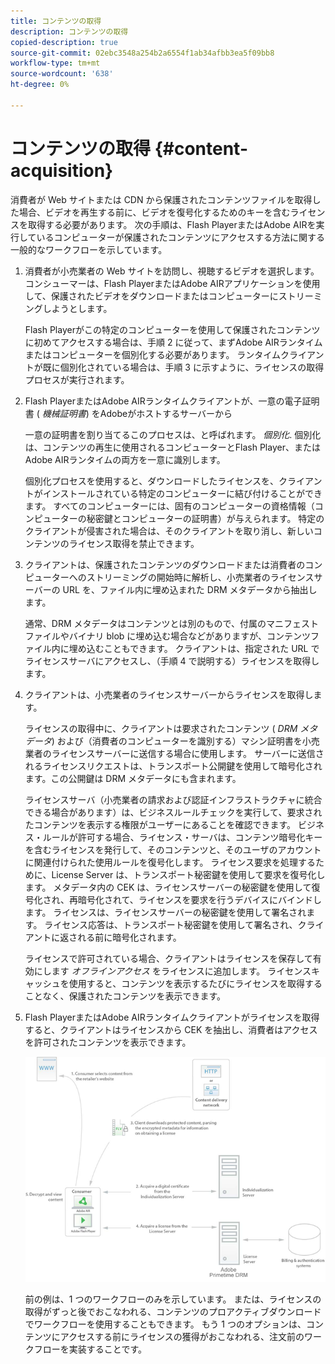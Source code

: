 ```yaml
---
title: コンテンツの取得
description: コンテンツの取得
copied-description: true
source-git-commit: 02ebc3548a254b2a6554f1ab34afbb3ea5f09bb8
workflow-type: tm+mt
source-wordcount: '638'
ht-degree: 0%

---
```


# コンテンツの取得 {#content-acquisition}

消費者が Web サイトまたは CDN から保護されたコンテンツファイルを取得した場合、ビデオを再生する前に、ビデオを復号化するためのキーを含むライセンスを取得する必要があります。 次の手順は、Flash PlayerまたはAdobe AIRを実行しているコンピューターが保護されたコンテンツにアクセスする方法に関する一般的なワークフローを示しています。

1. 消費者が小売業者の Web サイトを訪問し、視聴するビデオを選択します。 コンシューマーは、Flash PlayerまたはAdobe AIRアプリケーションを使用して、保護されたビデオをダウンロードまたはコンピューターにストリーミングしようとします。

   Flash Playerがこの特定のコンピューターを使用して保護されたコンテンツに初めてアクセスする場合は、手順 2 に従って、まずAdobe AIRランタイムまたはコンピューターを個別化する必要があります。 ランタイムクライアントが既に個別化されている場合は、手順 3 に示すように、ライセンスの取得プロセスが実行されます。

1. Flash PlayerまたはAdobe AIRランタイムクライアントが、一意の電子証明書 ( *機械証明書*) をAdobeがホストするサーバーから

   一意の証明書を割り当てるこのプロセスは、と呼ばれます。 *個別化*. 個別化は、コンテンツの再生に使用されるコンピューターとFlash Player、またはAdobe AIRランタイムの両方を一意に識別します。

   個別化プロセスを使用すると、ダウンロードしたライセンスを、クライアントがインストールされている特定のコンピューターに結び付けることができます。 すべてのコンピューターには、固有のコンピューターの資格情報（コンピューターの秘密鍵とコンピューターの証明書）が与えられます。 特定のクライアントが侵害された場合は、そのクライアントを取り消し、新しいコンテンツのライセンス取得を禁止できます。

1. クライアントは、保護されたコンテンツのダウンロードまたは消費者のコンピューターへのストリーミングの開始時に解析し、小売業者のライセンスサーバーの URL を、ファイル内に埋め込まれた DRM メタデータから抽出します。

   通常、DRM メタデータはコンテンツとは別のもので、付属のマニフェストファイルやバイナリ blob に埋め込む場合などがありますが、コンテンツファイル内に埋め込むこともできます。 クライアントは、指定された URL でライセンスサーバにアクセスし、（手順 4 で説明する）ライセンスを取得します。
1. クライアントは、小売業者のライセンスサーバーからライセンスを取得します。

   ライセンスの取得中に、クライアントは要求されたコンテンツ ( *DRM メタデータ*) および（消費者のコンピューターを識別する）マシン証明書を小売業者のライセンスサーバーに送信する場合に使用します。 サーバーに送信されるライセンスリクエストは、トランスポート公開鍵を使用して暗号化されます。この公開鍵は DRM メタデータにも含まれます。

   ライセンスサーバ（小売業者の請求および認証インフラストラクチャに統合できる場合があります）は、ビジネスルールチェックを実行して、要求されたコンテンツを表示する権限がユーザーにあることを確認できます。 ビジネス・ルールが許可する場合、ライセンス・サーバは、コンテンツ暗号化キーを含むライセンスを発行して、そのコンテンツと、そのユーザのアカウントに関連付けられた使用ルールを復号化します。 ライセンス要求を処理するために、License Server は、トランスポート秘密鍵を使用して要求を復号化します。 メタデータ内の CEK は、ライセンスサーバーの秘密鍵を使用して復号化され、再暗号化されて、ライセンスを要求を行うデバイスにバインドします。 ライセンスは、ライセンスサーバーの秘密鍵を使用して署名されます。 ライセンス応答は、トランスポート秘密鍵を使用して署名され、クライアントに返される前に暗号化されます。

   ライセンスで許可されている場合、クライアントはライセンスを保存して有効にします *オフラインアクセス* をライセンスに追加します。 ライセンスキャッシュを使用すると、コンテンツを表示するたびにライセンスを取得することなく、保護されたコンテンツを表示できます。

1. Flash PlayerまたはAdobe AIRランタイムクライアントがライセンスを取得すると、クライアントはライセンスから CEK を抽出し、消費者はアクセスを許可されたコンテンツを表示できます。

   <!--<a id="fig_s43_gc2_44"></a>-->

   ![](assets/FMRMS_fig01_web.png)

   前の例は、1 つのワークフローのみを示しています。 または、ライセンスの取得がずっと後でおこなわれる、コンテンツのプロアクティブダウンロードでワークフローを使用することもできます。 もう 1 つのオプションは、コンテンツにアクセスする前にライセンスの獲得がおこなわれる、注文前のワークフローを実装することです。
